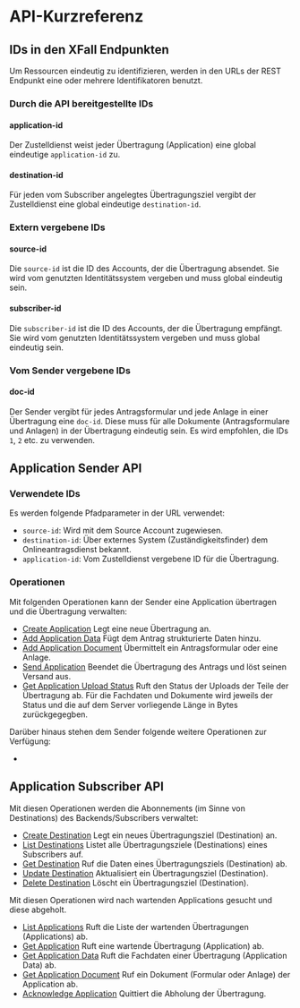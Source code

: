 # API-Kurzreferenz

## IDs in den XFall Endpunkten

Um Ressourcen eindeutig zu identifizieren, werden in den URLs der REST Endpunkt eine oder mehrere Identifikatoren benutzt. 

### Durch die API bereitgestellte IDs
#### application-id
Der Zustelldienst weist jeder Übertragung (Application) eine global eindeutige `application-id` zu.

#### destination-id
Für jeden vom Subscriber angelegtes Übertragungsziel vergibt der Zustelldienst eine global eindeutige `destination-id`.

### Extern vergebene IDs
#### source-id
Die `source-id` ist die ID des Accounts, der die Übertragung absendet. Sie wird vom genutzten Identitätssystem vergeben und muss global eindeutig sein.

#### subscriber-id
Die `subscriber-id` ist die ID des Accounts, der die Übertragung empfängt. Sie wird vom genutzten Identitätssystem vergeben und muss global eindeutig sein.

### Vom Sender vergebene IDs
#### doc-id
Der Sender vergibt für jedes Antragsformular und jede Anlage in einer Übertragung eine `doc-id`. Diese muss für alle Dokumente (Antragsformulare und Anlagen) in der Übertragung eindeutig sein. Es wird empfohlen, die IDs `1`, `2` etc. zu verwenden.

## Application Sender API
### Verwendete IDs
Es werden folgende Pfadparameter in der URL verwendet:
- `source-id`: Wird mit dem Source Account zugewiesen.
- `destination-id`: Über externes System (Zuständigkeitsfinder) dem Onlineantragsdienst bekannt.
- `application-id`: Vom Zustelldienst vergebene ID für die Übertragung.

### Operationen
Mit folgenden Operationen kann der Sender eine Application übertragen und die Übertragung verwalten:

- [Create Application](../reference/sender.json/paths/~1{source-id}~1{destination-id}/post)
Legt eine neue Übertragung an.
- [Add Application Data](../reference/sender.json/paths/~1{source-id}~1{destination-id}~1{application-id}~1data/put)
Fügt dem Antrag strukturierte Daten hinzu.
- [Add Application Document](../reference/sender.json/paths/~1{source-id}~1{destination-id}~1{application-id}~1docs~1{doc-id}/put)
Übermittelt ein Antragsformular oder eine Anlage.
- [Send Application](../reference/sender.json/paths/~1{source-id}~1{destination-id}~1{application-id}/post)
Beendet die Übertragung des Antrags und löst seinen Versand aus.
- [Get Application Upload Status](../reference/sender.json/paths/~1{source-id}~1{destination-id}~1{application-id}~1upload-status/get)
Ruft den Status der Uploads der Teile der Übertragung ab. Für die Fachdaten und Dokumente wird jeweils der Status und die auf dem Server vorliegende Länge in Bytes zurückgegegben.

Darüber hinaus stehen dem Sender folgende weitere Operationen zur Verfügung:

- 

## Application Subscriber API

Mit diesen Operationen werden die Abonnements (im Sinne von Destinations) des Backends/Subscribers verwaltet:
- [Create Destination](../reference/subscriber.json/paths/~1{subscriber-id}~1destinations/post)
Legt ein neues Übertragungsziel (Destination) an.
- [List Destinations](../reference/subscriber.json/paths/~1{subscriber-id}~1destinations/get)
Listet alle Übertragungsziele (Destinations) eines Subscribers auf.
- [Get Destination](../reference/subscriber.json/paths/~1{subscriber-id}~1destinations~1{destination-id}/get)
Ruf die Daten eines Übertragungsziels (Destination) ab.
- [Update Destination](../reference/subscriber.json/paths/~1{subscriber-id}~1destinations~1{destination-id}/put)
Aktualisiert ein Übertragungsziel (Destination).
- [Delete Destination](../reference/subscriber.json/paths/~1{subscriber-id}~1destinations~1{destination-id}/delete)
Löscht ein Übertragungsziel (Destination).

Mit diesen Operationen wird nach wartenden Applications gesucht und diese abgeholt.
- [List Applications](../reference/subscriber.json/paths/~1{subscriber-id}~1destinations~1{destination-id}~1applications/get)
Ruft die Liste der wartenden Übertragungen (Applications) ab.
- [Get Application](../reference/subscriber.json/paths/~1{subscriber-id}~1destinations~1{destination-id}~1applications~1{application-id}/get)
Ruft eine wartende Übertragung (Application) ab.
- [Get Application Data](../reference/subscriber.json/paths/~1{subscriber-id}~1destinations~1{destination-id}~1applications~1{application-id}~1application-data/get)
Ruft die Fachdaten einer Übertragung (Application Data) ab.
- [Get Application Document](../reference/subscriber.json/paths/~1{subscriber-id}~1destinations~1{destination-id}~1applications~1{application-id}~1docs~1{doc-id}/get)
Ruf ein Dokument (Formular oder Anlage) der Application ab.
- [Acknowledge Application](../reference/subscriber.json/paths/~1{subscriber-id}~1destinations~1{destination-id}~1applications~1{application-id}/post)
Quittiert die Abholung der Übertragung.
